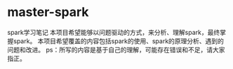 # master-spark
spark学习笔记
本项目希望能够以问题驱动的方式，来分析、理解spark，最终掌握spark。
本项目希望覆盖的内容包括spark的使用、spark的原理分析、遇到的问题和改进。
ps：所写的内容是基于自己的理解，可能存在错误和不足，请大家指正。
